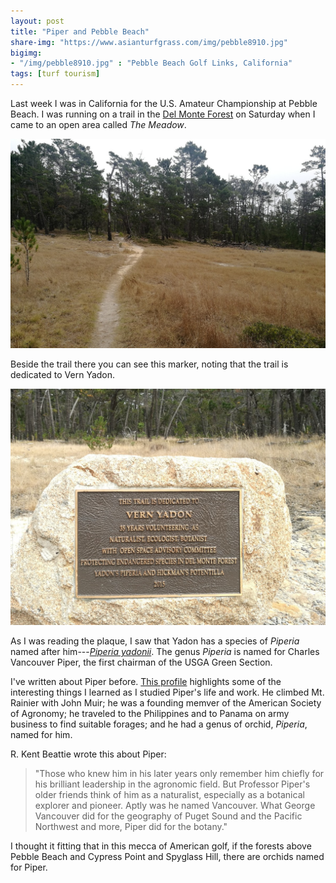 ```yaml
---
layout: post
title: "Piper and Pebble Beach"
share-img: "https://www.asianturfgrass.com/img/pebble8910.jpg"
bigimg:
- "/img/pebble8910.jpg" : "Pebble Beach Golf Links, California"
tags: [turf tourism]
---
```


Last week I was in California for the U.S. Amateur Championship at Pebble Beach. I was running on a trail in the [Del Monte Forest](https://en.wikipedia.org/wiki/Del_Monte_Forest,_California) on Saturday when I came to an open area called *The Meadow*.

![trail in Del Monte Forest](/img/trail_del_monte.jpg)

Beside the trail there you can see this marker, noting that the trail is dedicated to Vern Yadon. 

![yadon piperia marker](/img/yadon.jpg)

As I was reading the plaque, I saw that Yadon has a species of *Piperia* named after him---[*Piperia yadonii*](https://en.wikipedia.org/wiki/Piperia_yadonii). The genus *Piperia* is named for Charles Vancouver Piper, the first chairman of the USGA Green Section.

I've written about Piper before. [This profile](http://gsr.lib.msu.edu/2000s/2006/060317.pdf) highlights some of the interesting things I learned as I studied Piper's life and work. He climbed Mt. Rainier with John Muir; he was a founding memver of the American Society of Agronomy; he traveled to the Philippines and to Panama on army business to find suitable forages; and he had a genus of orchid, *Piperia*, named for him.

R. Kent Beattie wrote this about Piper:

> "Those who knew him in his later years only remember him chiefly for his brilliant leadership in the agronomic field. But Professor Piper's older friends think of him as a naturalist, especially as a botanical explorer and pioneer. Aptly was he named Vancouver. What George Vancouver did for the geography of Puget Sound and the Pacific Northwest and more, Piper did for the botany."

I thought it fitting that in this mecca of American golf, if the forests above Pebble Beach and Cypress Point and Spyglass Hill, there are orchids named for Piper.



